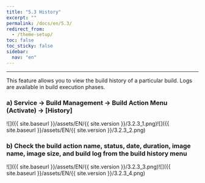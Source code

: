 ```yaml
---
title: "5.3 History"
excerpt: ""
permalink: /docs/en/5.3/
redirect_from:
  - /theme-setup/
toc: false
toc_sticky: false
sidebar:
  nav: "en"
---
```



---

This feature allows you to view the build history of a particular build. Logs are available in build execution phases.

### a\) Service → Build Management → Build Action Menu \(Activate\) → [History]
![]({{ site.baseurl }}/assets/EN/{{ site.version }}/3.2.3_1.png)![]({{ site.baseurl }}/assets/EN/{{ site.version }}/3.2.3_2.png)

### b\) Check the build action name, status, date, duration, image name, image size, and build log from the build history menu
![]({{ site.baseurl }}/assets/EN/{{ site.version }}/3.2.3_3.png)![]({{ site.baseurl }}/assets/EN/{{ site.version }}/3.2.3_4.png)
